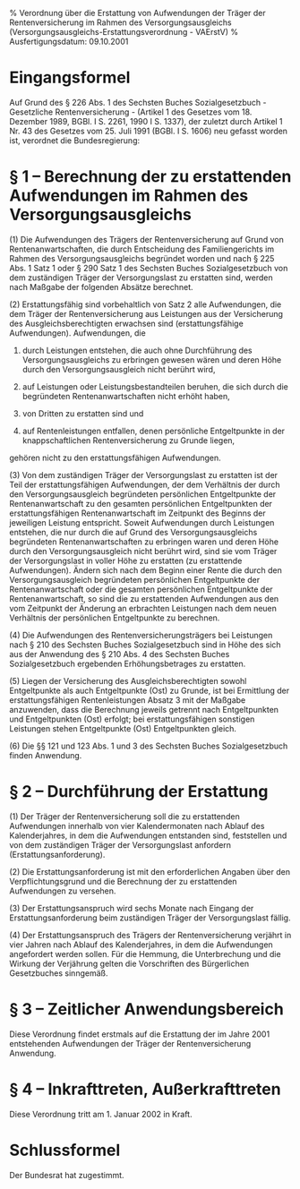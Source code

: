 % Verordnung über die Erstattung von Aufwendungen der Träger der Rentenversicherung im Rahmen des Versorgungsausgleichs  (Versorgungsausgleichs-Erstattungsverordnung - VAErstV)
% Ausfertigungsdatum: 09.10.2001
 
# Eingangsformel

Auf Grund des § 226 Abs. 1 des Sechsten Buches Sozialgesetzbuch - Gesetzliche Rentenversicherung - (Artikel 1 des Gesetzes vom 18. Dezember 1989, BGBl. I S. 2261, 1990 I S. 1337), der zuletzt durch Artikel 1 Nr. 43 des Gesetzes vom 25. Juli 1991 (BGBl. I S. 1606) neu gefasst worden ist, verordnet die Bundesregierung:

# § 1 – Berechnung der zu erstattenden Aufwendungen im Rahmen des Versorgungsausgleichs

(1) Die Aufwendungen des Trägers der Rentenversicherung auf Grund von Rentenanwartschaften, die durch Entscheidung des Familiengerichts im Rahmen des Versorgungsausgleichs begründet worden und nach § 225 Abs. 1 Satz 1 oder § 290 Satz 1 des Sechsten Buches Sozialgesetzbuch von dem zuständigen Träger der Versorgungslast zu erstatten sind, werden nach Maßgabe der folgenden Absätze berechnet.

(2) Erstattungsfähig sind vorbehaltlich von Satz 2 alle Aufwendungen, die dem Träger der Rentenversicherung aus Leistungen aus der Versicherung des Ausgleichsberechtigten erwachsen sind (erstattungsfähige Aufwendungen). Aufwendungen, die

1. durch Leistungen entstehen, die auch ohne Durchführung des Versorgungsausgleichs zu erbringen gewesen wären und deren Höhe durch den Versorgungsausgleich nicht berührt wird,

2. auf Leistungen oder Leistungsbestandteilen beruhen, die sich durch die begründeten Rentenanwartschaften nicht erhöht haben,

3. von Dritten zu erstatten sind und

4. auf Rentenleistungen entfallen, denen persönliche Entgeltpunkte in der knappschaftlichen Rentenversicherung zu Grunde liegen,

gehören nicht zu den erstattungsfähigen Aufwendungen.

(3) Von dem zuständigen Träger der Versorgungslast zu erstatten ist der Teil der erstattungsfähigen Aufwendungen, der dem Verhältnis der durch den Versorgungsausgleich begründeten persönlichen Entgeltpunkte der Rentenanwartschaft zu den gesamten persönlichen Entgeltpunkten der erstattungsfähigen Rentenanwartschaft im Zeitpunkt des Beginns der jeweiligen Leistung entspricht. Soweit Aufwendungen durch Leistungen entstehen, die nur durch die auf Grund des Versorgungsausgleichs begründeten Rentenanwartschaften zu erbringen waren und deren Höhe durch den Versorgungsausgleich nicht berührt wird, sind sie vom Träger der Versorgungslast in voller Höhe zu erstatten (zu erstattende Aufwendungen). Ändern sich nach dem Beginn einer Rente die durch den Versorgungsausgleich begründeten persönlichen Entgeltpunkte der Rentenanwartschaft oder die gesamten persönlichen Entgeltpunkte der Rentenanwartschaft, so sind die zu erstattenden Aufwendungen aus den vom Zeitpunkt der Änderung an erbrachten Leistungen nach dem neuen Verhältnis der persönlichen Entgeltpunkte zu berechnen.

(4) Die Aufwendungen des Rentenversicherungsträgers bei Leistungen nach § 210 des Sechsten Buches Sozialgesetzbuch sind in Höhe des sich aus der Anwendung des § 210 Abs. 4 des Sechsten Buches Sozialgesetzbuch ergebenden Erhöhungsbetrages zu erstatten.

(5) Liegen der Versicherung des Ausgleichsberechtigten sowohl Entgeltpunkte als auch Entgeltpunkte (Ost) zu Grunde, ist bei Ermittlung der erstattungsfähigen Rentenleistungen Absatz 3 mit der Maßgabe anzuwenden, dass die Berechnung jeweils getrennt nach Entgeltpunkten und Entgeltpunkten (Ost) erfolgt; bei erstattungsfähigen sonstigen Leistungen stehen Entgeltpunkte (Ost) Entgeltpunkten gleich.

(6) Die §§ 121 und 123 Abs. 1 und 3 des Sechsten Buches Sozialgesetzbuch finden Anwendung.

# § 2 – Durchführung der Erstattung

(1) Der Träger der Rentenversicherung soll die zu erstattenden Aufwendungen innerhalb von vier Kalendermonaten nach Ablauf des Kalenderjahres, in dem die Aufwendungen entstanden sind, feststellen und von dem zuständigen Träger der Versorgungslast anfordern (Erstattungsanforderung).

(2) Die Erstattungsanforderung ist mit den erforderlichen Angaben über den Verpflichtungsgrund und die Berechnung der zu erstattenden Aufwendungen zu versehen.

(3) Der Erstattungsanspruch wird sechs Monate nach Eingang der Erstattungsanforderung beim zuständigen Träger der Versorgungslast fällig.

(4) Der Erstattungsanspruch des Trägers der Rentenversicherung verjährt in vier Jahren nach Ablauf des Kalenderjahres, in dem die Aufwendungen angefordert werden sollen. Für die Hemmung, die Unterbrechung und die Wirkung der Verjährung gelten die Vorschriften des Bürgerlichen Gesetzbuches sinngemäß.

# § 3 – Zeitlicher Anwendungsbereich

Diese Verordnung findet erstmals auf die Erstattung der im Jahre 2001 entstehenden Aufwendungen der Träger der Rentenversicherung Anwendung.

# § 4 – Inkrafttreten, Außerkrafttreten

Diese Verordnung tritt am 1. Januar 2002 in Kraft.

# Schlussformel

Der Bundesrat hat zugestimmt.
